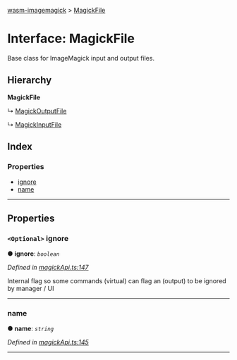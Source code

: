[wasm-imagemagick](../README.md) > [MagickFile](../interfaces/magickfile.md)

# Interface: MagickFile

Base class for ImageMagick input and output files.

## Hierarchy

**MagickFile**

↳  [MagickOutputFile](magickoutputfile.md)

↳  [MagickInputFile](magickinputfile.md)

## Index

### Properties

* [ignore](magickfile.md#ignore)
* [name](magickfile.md#name)

---

## Properties

<a id="ignore"></a>

### `<Optional>` ignore

**● ignore**: *`boolean`*

*Defined in [magickApi.ts:147](https://github.com/KnicKnic/WASM-ImageMagick/blob/2a709c4/src/magickApi.ts#L147)*

Internal flag so some commands (virtual) can flag an (output) to be ignored by manager / UI

___
<a id="name"></a>

###  name

**● name**: *`string`*

*Defined in [magickApi.ts:145](https://github.com/KnicKnic/WASM-ImageMagick/blob/2a709c4/src/magickApi.ts#L145)*

___

